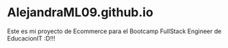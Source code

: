 # AlejandraML09.github.io
Este es mi proyecto de Ecommerce para el Bootcamp FullStack Engineer de EducacionIT :D!!!
